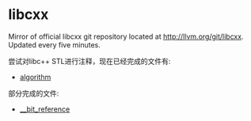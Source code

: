 # libcxx
Mirror of official libcxx git repository located at http://llvm.org/git/libcxx. Updated every five minutes.

尝试对libc++ STL进行注释，现在已经完成的文件有:

- [algorithm](include/algorithm)


部分完成的文件:

- [__bit_reference](include/__bit_reference)
